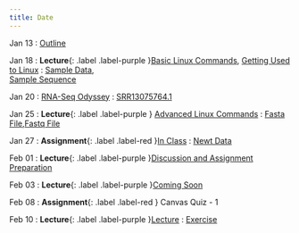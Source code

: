 ```yaml
---
title: Date
---
```


Jan 13
: [Outline](../assets/content/Week01_outline.docx)

Jan 18
: **Lecture**{: .label .label-purple }[Basic Linux Commands](../assets/content/Useful_Linux_Commands.pdf), [Getting Used to Linux](../assets/content/Week02_Tuesday.pdf)
  : [Sample Data](../assets/content/Sample_Data.csv),  
   [Sample Sequence](../assets/content/sample_sequence.fasta)

Jan 20
: [RNA-Seq Odyssey](../assets/content/Week02_Thursday.pdf)
  : [SRR13075764.1](https://sra-downloadb.be-md.ncbi.nlm.nih.gov/sos3/sra-pub-run-19/SRR13075764/SRR13075764.1)

Jan 25
: **Lecture**{: .label .label-purple } [Advanced Linux Commands](../assets/content/Week03_Tuesday.pdf)
  : [Fasta File](../assets/content/fasta_example.fasta),[Fastq File](../assets/content/fastq_example.fastq)

Jan 27
: **Assignment**{: .label .label-red }[In Class](../assets/content/Week03_Thursday.pdf)
  : [Newt Data](../assets/content/newt_data.tar.gz)

Feb 01
: **Lecture**{: .label .label-purple }[Discussion and Assignment Preparation](../assets/content/week04_assignment.docx)

Feb 03
: **Lecture**{: .label .label-purple }[Coming Soon]()

Feb 08
: **Assignment**{: .label .label-red } Canvas Quiz - 1

Feb 10
: **Lecture**{: .label .label-purple }[Lecture](../assets/content/Thursday_Lecture.pdf)
 : [Exercise](../assets/content/Thursday_Exercise.pdf)